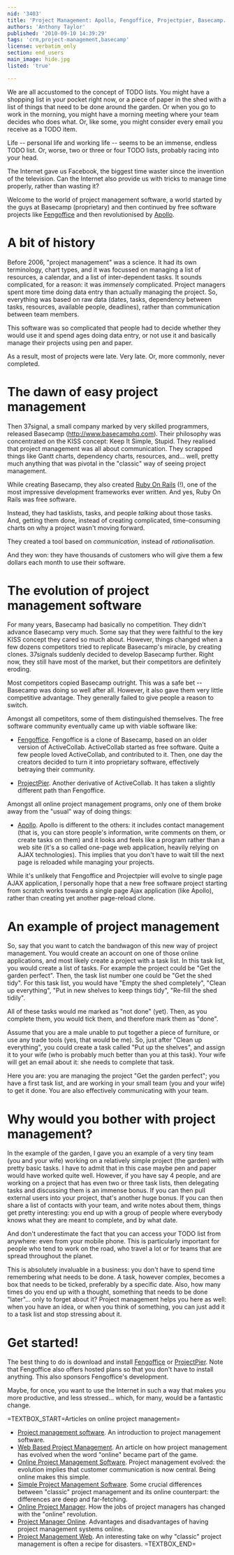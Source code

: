 ```yaml
---
nid: '3403'
title: 'Project Management: Apollo, Fengoffice, Projectpier, Basecamp... and the world changed'
authors: 'Anthony Taylor'
published: '2010-09-10 14:39:29'
tags: 'crm,project-management,basecamp'
license: verbatim_only
section: end_users
main_image: hide.jpg
listed: 'true'

---
```

We are all accustomed to the concept of TODO lists. You might have a shopping list in your pocket right now, or a piece of paper in the shed with a list of things that need to be done around the garden. Or when you go to work in the morning, you might have a morning meeting where your team decides who does what. Or, like some, you might consider every email you receive as a TODO item.

Life -- personal life and working life -- seems to be an immense, endless TODO list. Or, worse, two or three or four TODO lists, probably racing into your head.

The Internet gave us Facebook, the biggest time waster since the invention of the television. Can the Internet also provide us with tricks to manage time properly, rather than wasting it?

Welcome to the world of project management software, a world started by the guys at Basecamp (proprietary) and then continued by free software projects like [Fengoffice](http://www.fengoffice.com/) and then revolutionised by [Apollo](http://www.apollohq.com).

<!--break-->

# A bit of history

Before 2006, "project management" was a science. It had its own terminology, chart types, and it was focussed on managing a list of resources, a calendar, and a list of inter-dependent tasks. It sounds complicated, for a reason: it was _immensely_ complicated. Project managers spent more time doing data entry than actually managing the project. So, everything was based on raw data (dates, tasks, dependency between tasks, resources, available people, deadlines), rather than communication between team members.

This software was so complicated that people had to decide whether they would use it and spend ages doing data entry, or not use it and basically manage their projects using pen and paper.

As a result, most of projects were late. Very late. Or, more commonly, never completed.

# The dawn of easy project management

Then 37signal, a small company marked by very skilled programmers, released Basecamp (http://www.basecamphq.com). Their philosophy was concentrated on the KISS concept: Keep It Simple, Stupid. They realised that project management was all about communication. They scrapped things like Gantt charts, dependency charts, resources, and... well, pretty much anything that was pivotal in the "classic" way of seeing project management.

While creating Basecamp, they also created [Ruby On Rails](http://rubyonrails.org/) (!), one of the most impressive development frameworks ever written. And yes, Ruby On Rails was free software. 

Instead, they had tasklists, tasks, and people _talking_ about those tasks. And, getting them done, instead of creating complicated, time-consuming charts on why a project wasn't moving forward.

They created a tool based on _communication_, instead of _rationalisation_.

And they won: they have thousands of customers who will give them a few dollars each month to use their software.
 
# The evolution of project management software

For many years, Basecamp had basically no competition. They didn't advance Basecamp very much. Some say that they were faithful to the key KISS concept they cared so much about. However, things changed when a few dozens competitors tried to replicate Basecamp's miracle, by creating clones. 37signals suddenly decided to develop Basecamp further. Right now, they still have most of the market, but their competitors are definitely eroding.

Most competitors copied Basecamp outright. This was a safe bet -- Basecamp was doing so well after all. However, it also gave them very little competitive advantage. They generally failed to give people a reason to switch.

Amongst all competitors, some of them distinguished themselves. The free software community eventually came up with viable software like:

* [Fengoffice](http://www.fengoffice.com/). Fengoffice is a clone of Basecamp, based on an older version of ActiveCollab. ActiveCollab started as free software. Quite a few people loved ActiveCollab, and contributed to it. Then, one day the creators decided to turn it into proprietary software, effectively betraying their community.

* [ProjectPier](http://www.projectpier.org). Another derivative of ActiveCollab. It has taken a slightly different path than Fengoffice.

Amongst all online project management programs, only one of them broke away from the "usual" way of doing things:

* [Apollo](http://www.apollohq.com). Apollo is different to the others: it includes contact management (that is, you can store people's information, write comments on them, or create tasks on them) and it looks and feels like a program rather than a web site (it's a so called one-page web application, heavily relying on AJAX technologies). This implies that you don't have to wait till the next page is reloaded while managing your projects.

While it's unlikely that Fengoffice and Projectpier will evolve to single page AJAX application, I personally hope that a new free software project starting from scratch works towards a single page Ajax application (like Apollo), rather than creating yet another page-reload clone.


# An example of project management

So, say that you want to catch the bandwagon of this new way of project management. You would create an account on one of those online applications, and most likely create a project with a task list. In this task list, you would create a list of tasks. For example the project could be "Get the garden perfect". Then, the task list number one could be "Get the shed tidy". For this task list, you would have "Empty the shed completely", "Clean up everything", "Put in new shelves to keep things tidy", "Re-fill the shed tidily".

All of these tasks would me marked as "not done" (yet). Then, as you complete them, you would tick them, and therefore mark them as "done".

Assume that you are a male unable to put together a piece of furniture, or use any trade tools (yes, that would be me). So, just after "Clean up everything", you could create a task called "Put up the shelves", and assign it to your wife (who is probably much better than you at this task). Your wife will get an email about it: she needs to complete that task.

Here you are: you are managing the project "Get the garden perfect"; you have a first task list, and are working in your small team (you and your wife) to get it done. You are also effectively communicating with your team.

# Why would you bother with project management?

In the example of the garden, I gave you an example of a very tiny team (you and your wife) working on a relatively simple project (the garden) with pretty basic tasks.
I have to admit that in this case maybe pen and paper would have worked quite well. However, if you have say 4 people, and are working on a project that has even two or three task lists, then delegating tasks and discussing them is an immense bonus. If you can then pull external users into your project, that's another huge bonus. If you can then share a list of contacts with your team, and write notes about them, things get pretty interesting: you end up with a group of people where everybody knows what they are meant to complete, and by what date.

And don't underestimate the fact that you can access your TODO list from anywhere: even from your mobile phone. This is particularly important for people who tend to work on the road, who travel a lot or for teams that are spread throughout the planet.

This is absolutely invaluable in a business: you don't have to spend time remembering what needs to be done. A task, however complex, becomes a box that needs to be ticked, preferably by a specific date.
Also, how many times do you end up with a thought, something that needs to be done "later"... only to forget about it? Project management helps you here as well: when you have an idea, or when you think of something, you can just add it to a task list and stop stressing about it.

# Get started!

The best thing to do is download and install [Fengoffice](http://www.fengoffice.com/) or [ProjectPier](http://www.projectpier.org). Note that Fengoffice also offers hosted plans so that you don't have to install anything. This also sponsors Fengoffice's development.

Maybe, for once, you want to use the Internet in such a way that makes you more productive, and less stressed... which, for many, would be a fantastic change.

=TEXTBOX_START=Articles on online project management=
 *  [Project management software](http://www.projectmanagementsoftware.me/). An introduction to project management software.
 *  [Web Based Project Management](http://www.webbasedprojectmanagement.us). An article on how project management has evolved when the word "online" became part of the game.
 *  [Online Project Management Software](http://www.onlineprojectmanagementsoftware.us). Project management evolved: the evolution implies that customer communication is now central. Being online makes this simple.
 *  [Simple Project Management Software](http://www.simpleprojectmanagementsoftware.us). Some crucial differences between "classic" project management and its online counterpart: the differences are deep and far-fetching.
 *  [Online Project Manager](http://www.onlineprojectmanager.us). How the jobs of project managers has changed with the "online" revolution.
 *  [Project Manager Online](http://www.projectmanagementonline.us). Advantages and disadvantages of having project management systems online.
 *  [Project Management Web](http://www.projectmanagementweb.info). An interesting take on why "classic" project management is often a recipe for disasters.
=TEXTBOX_END=